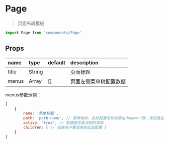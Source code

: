 # Page

> 页面布局模板

```js
import Page from 'components/Page'
```

## Props

| name | type | default | description |
| :--- | :--- | :--- | :--- |
| title | String |  | 页面标题 |
| menus | Array | \[\] | 页面左侧菜单树配置数据 |

menus参数示例：
```js
[
    {
        name: '菜单标题',
        path: 'path-name', // 菜单地址，此处配置名称与路由中name一致，保证路由的唯一性
        active: 'true', // 配置是否是当前的菜单
        children: [ // 如果有子集菜单在此处配置 ]
    }
]
```





